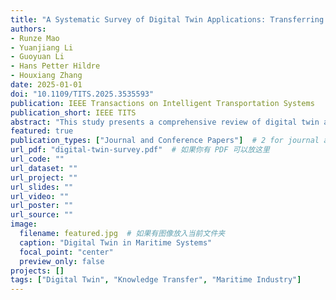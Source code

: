 ```yaml
---
title: "A Systematic Survey of Digital Twin Applications: Transferring Knowledge from Automotive and Aviation to Maritime Industry"
authors:
- Runze Mao
- Yuanjiang Li
- Guoyuan Li
- Hans Petter Hildre
- Houxiang Zhang
date: 2025-01-01
doi: "10.1109/TITS.2025.3535593"
publication: IEEE Transactions on Intelligent Transportation Systems
publication_short: IEEE TITS
abstract: "This study presents a comprehensive review of digital twin applications across industries, focusing on how knowledge transfer occurs from automotive and aviation sectors into maritime applications."
featured: true
publication_types: ["Journal and Conference Papers"]  # 2 for journal articles
url_pdf: "digital-twin-survey.pdf"  # 如果你有 PDF 可以放这里
url_code: ""
url_dataset: ""
url_project: ""
url_slides: ""
url_video: ""
url_poster: ""
url_source: ""
image:
  filename: featured.jpg  # 如果有图像放入当前文件夹
  caption: "Digital Twin in Maritime Systems"
  focal_point: "center"
  preview_only: false
projects: []
tags: ["Digital Twin", "Knowledge Transfer", "Maritime Industry"]
---
```


